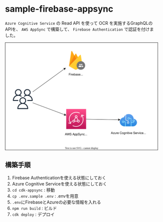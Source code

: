 # sample-firebase-appsync
`Azure Cognitive Service` の Read API を使って OCR を実施するGraphQLのAPIを、
`AWS AppSync` で構築して、
`Firebase Authentication` で認証を付けました。

![](./doc/architecture.drawio.svg)

## 構築手順
1. Firebase Authenticationを使える状態にしておく
2. Azure Cognitive Serviceを使える状態にしておく
3. `cd cdk-appsync` : 移動
4. `cp .env.sample .env` : .envを用意
5. `.env`にFirebaseとAzureの必要な情報を入れる
6. `npm run build` : ビルド
7. `cdk deploy` : デプロイ

